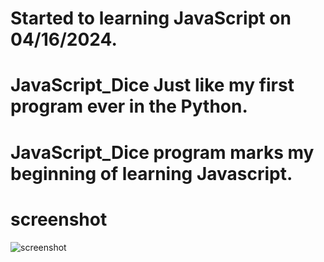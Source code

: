 # Started to learning JavaScript on 04/16/2024.
# JavaScript_Dice Just like my first program ever in the Python.
# JavaScript_Dice program marks my beginning of learning Javascript.

# screenshot
![screenshot](https://github.com/dusanrsc/JavaScript_Dice/assets/149257819/879a2a38-f05c-42dd-9c6a-3a657f6e078f)
